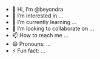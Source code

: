 - 👋 Hi, I’m @beyondra
- 👀 I’m interested in ...
- 🌱 I’m currently learning ...
- 💞️ I’m looking to collaborate on ...
- 📫 How to reach me ...
- 😄 Pronouns: ...
- ⚡ Fun fact: ...

<!---
beyondra/beyondra is a ✨ special ✨ repository because its `README.md` (this file) appears on your GitHub profile.
You can click the Preview link to take a look at your changes.
--->
